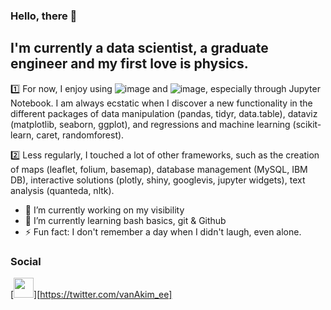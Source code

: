 ### Hello, there 👋

## I'm currently a data scientist, a graduate engineer and my first love is physics.  
1️⃣ For now, I enjoy using ![image](https://img.shields.io/badge/-R-276DC3?logo=R&logoColor=white) and ![image](https://img.shields.io/badge/-Python-%233776AB?logo=python&logoColor=white), especially through Jupyter Notebook. I am always ecstatic when I discover a new functionality in the different packages of data manipulation (pandas, tidyr, data.table), dataviz (matplotlib, seaborn, ggplot), and regressions and machine learning (scikit-learn, caret, randomforest).

2️⃣ Less regularly, I touched a lot of other frameworks, such as the creation of maps (leaflet, folium, basemap), database management (MySQL, IBM DB), interactive solutions (plotly, shiny, googlevis, jupyter widgets), text analysis (quanteda, nltk).

- 🔭 I’m currently working on my visibility
- 🌱 I’m currently learning bash basics, git & Github
- ⚡ Fun fact: I don't remember a day when I didn't laugh, even alone.

### Social

[<img height="32" width="32" src="https://unpkg.com/simple-icons@v4/icons/Twitter.svg" />][https://twitter.com/vanAkim_ee]
